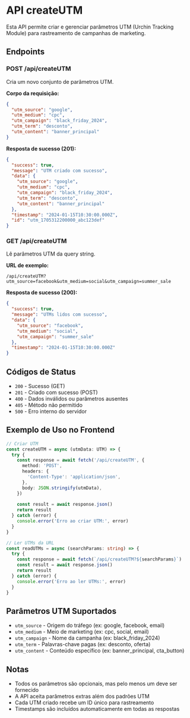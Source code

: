 # API createUTM

Esta API permite criar e gerenciar parâmetros UTM (Urchin Tracking Module) para rastreamento de campanhas de marketing.

## Endpoints

### POST /api/createUTM
Cria um novo conjunto de parâmetros UTM.

**Corpo da requisição:**
```json
{
  "utm_source": "google",
  "utm_medium": "cpc",
  "utm_campaign": "black_friday_2024",
  "utm_term": "desconto",
  "utm_content": "banner_principal"
}
```

**Resposta de sucesso (201):**
```json
{
  "success": true,
  "message": "UTM criado com sucesso",
  "data": {
    "utm_source": "google",
    "utm_medium": "cpc",
    "utm_campaign": "black_friday_2024",
    "utm_term": "desconto",
    "utm_content": "banner_principal"
  },
  "timestamp": "2024-01-15T10:30:00.000Z",
  "id": "utm_1705312200000_abc123def"
}
```

### GET /api/createUTM
Lê parâmetros UTM da query string.

**URL de exemplo:**
```
/api/createUTM?utm_source=facebook&utm_medium=social&utm_campaign=summer_sale
```

**Resposta de sucesso (200):**
```json
{
  "success": true,
  "message": "UTMs lidos com sucesso",
  "data": {
    "utm_source": "facebook",
    "utm_medium": "social",
    "utm_campaign": "summer_sale"
  },
  "timestamp": "2024-01-15T10:30:00.000Z"
}
```

## Códigos de Status

- `200` - Sucesso (GET)
- `201` - Criado com sucesso (POST)
- `400` - Dados inválidos ou parâmetros ausentes
- `405` - Método não permitido
- `500` - Erro interno do servidor

## Exemplo de Uso no Frontend

```typescript
// Criar UTM
const createUTM = async (utmData: UTM) => {
  try {
    const response = await fetch('/api/createUTM', {
      method: 'POST',
      headers: {
        'Content-Type': 'application/json',
      },
      body: JSON.stringify(utmData),
    })
    
    const result = await response.json()
    return result
  } catch (error) {
    console.error('Erro ao criar UTM:', error)
  }
}

// Ler UTMs da URL
const readUTMs = async (searchParams: string) => {
  try {
    const response = await fetch(`/api/createUTM?${searchParams}`)
    const result = await response.json()
    return result
  } catch (error) {
    console.error('Erro ao ler UTMs:', error)
  }
}
```

## Parâmetros UTM Suportados

- `utm_source` - Origem do tráfego (ex: google, facebook, email)
- `utm_medium` - Meio de marketing (ex: cpc, social, email)
- `utm_campaign` - Nome da campanha (ex: black_friday_2024)
- `utm_term` - Palavras-chave pagas (ex: desconto, oferta)
- `utm_content` - Conteúdo específico (ex: banner_principal, cta_button)

## Notas

- Todos os parâmetros são opcionais, mas pelo menos um deve ser fornecido
- A API aceita parâmetros extras além dos padrões UTM
- Cada UTM criado recebe um ID único para rastreamento
- Timestamps são incluídos automaticamente em todas as respostas

